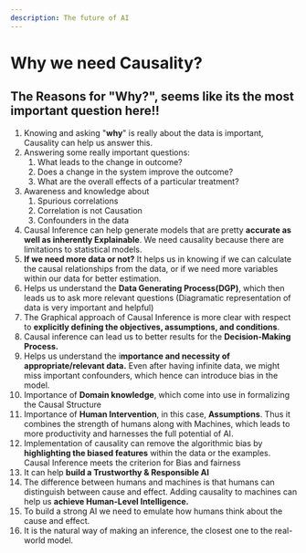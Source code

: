 ```yaml
---
description: The future of AI
---
```


# Why we need Causality?

## The Reasons for **"Why?",** seems like its the most important question here!!

1. Knowing and asking "**why**" is really about the data is important, Causality can help us answer this.
2. Answering some really important questions: 
   1. What leads to the change in outcome?
   2. Does a change in the system improve the outcome?
   3. What are the overall effects of a particular treatment?
3. Awareness and knowledge about 
   1. Spurious correlations
   2. Correlation is not Causation
   3. Confounders in the data
4. Causal Inference can help generate models that are pretty **accurate as well as inherently Explainable**. We need causality because there are limitations to statistical models.
5. **If we need more data or not?** It helps us in knowing if we can calculate the causal relationships from the data, or if we need more variables within our data for better estimation.
6. Helps us understand the **Data Generating Process\(DGP\)**, which then leads us to ask more relevant questions \(Diagramatic representation of data is very important and helpful\)
7. The Graphical approach of Causal Inference is more clear with respect to **explicitly defining the objectives, assumptions, and conditions**.
8. Causal inference can lead us to better results for the **Decision-Making Process.**
9. Helps us understand the i**mportance and necessity of appropriate/relevant data.** Even after having infinite data, we might miss important confounders, which hence can introduce bias in the model.
10. Importance of **Domain knowledge**, which come into use in formalizing the Causal Structure
11. Importance of **Human Intervention**, in this case, **Assumptions**. Thus it combines the strength of humans along with Machines, which leads to more productivity and harnesses the full potential of AI.
12. Implementation of causality can remove the algorithmic bias by **highlighting the biased features** within the data or the examples. Causal Inference meets the criterion for Bias and fairness
13. It can help **build a Trustworthy & Responsible AI**
14. The difference between humans and machines is that humans can distinguish between cause and effect. Adding causality to machines can help us **achieve Human-Level Intelligence.**
15. To build a strong AI we need to emulate how humans think about the cause and effect.
16. It is the natural way of making an inference, the closest one to the real-world model.

